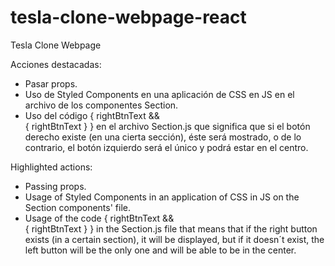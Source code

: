 # tesla-clone-webpage-react
Tesla Clone Webpage

Acciones destacadas:

- Pasar props.
- Uso de Styled Components en una aplicación de CSS en JS en el archivo de los componentes Section.
- Uso del código { rightBtnText &&    
                        <RightButton>
                            { rightBtnText }
                        </RightButton>
                 }
en el archivo Section.js que significa que si el botón derecho existe (en una cierta sección), éste será mostrado, o de lo contrario, el botón izquierdo será el único y podrá estar en el centro.

Highlighted actions:

- Passing props.
- Usage of Styled Components in an application of CSS in JS on the Section components' file.
- Usage of the code { rightBtnText &&    
                        <RightButton>
                            { rightBtnText }
                        </RightButton>
                    }
in the Section.js file that means that if the right button exists (in a certain section), it will be displayed, but if it doesn´t exist, the left button will be the only one and will be able to be in the center.
